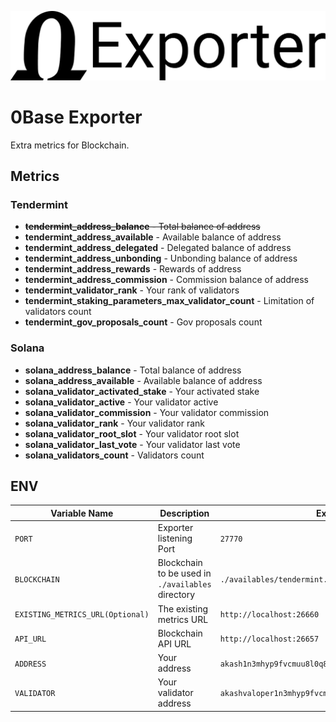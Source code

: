 ![Title](0base-exporter.png "Title")

# 0Base Exporter

Extra metrics for Blockchain.


## Metrics

### Tendermint
- ~~**tendermint_address_balance** - Total balance of address~~
- **tendermint_address_available** - Available balance of address
- **tendermint_address_delegated** - Delegated balance of address
- **tendermint_address_unbonding**  - Unbonding balance of address 
- **tendermint_address_rewards** - Rewards of address
- **tendermint_address_commission** - Commission balance of address
- **tendermint_validator_rank** - Your rank of validators
- **tendermint_staking_parameters_max_validator_count** - Limitation of validators count
- **tendermint_gov_proposals_count** - Gov proposals count


### Solana
- **solana_address_balance** - Total balance of address
- **solana_address_available** - Available balance of address
- **solana_validator_activated_stake** - Your activated stake
- **solana_validator_active** - Your validator active
- **solana_validator_commission** - Your validator commission
- **solana_validator_rank** - Your validator rank
- **solana_validator_root_slot** - Your validator root slot
- **solana_validator_last_vote** - Your validator last vote
- **solana_validators_count** - Validators count

## ENV

| Variable Name | Description | Example |
|---------------|-------------|---------|
| `PORT`                           | Exporter listening Port | `27770` |
| `BLOCKCHAIN`                     | Blockchain to be used in `./availables` directory | `./availables/tendermint.ts` |
| `EXISTING_METRICS_URL(Optional)` | The existing metrics URL | `http://localhost:26660` |
| `API_URL`                        | Blockchain API URL | `http://localhost:26657` |
| `ADDRESS`                        | Your address | `akash1n3mhyp9fvcmuu8l0q8qvjy07x0rql8q4jxqcnl` |
| `VALIDATOR`                      | Your validator address | `akashvaloper1n3mhyp9fvcmuu8l0q8qvjy07x0rql8q4cyw7r4` | 
